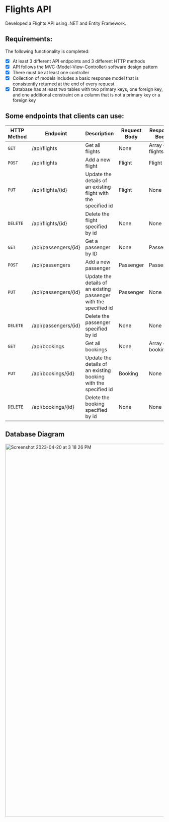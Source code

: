 # Flights API
Developed a Flights API using .NET and Entity Framework.

## Requirements:

The following functionality is completed:

- [x] At least 3 different API endpoints and 3 different HTTP methods
- [x] API follows the MVC (Model-View-Controller) software design pattern
- [x] There must be at least one controller
- [x] Collection of models includes a basic response model that is consistently returned at the end of every request
- [x] Database has at least two tables with two primary keys, one foreign key, and one additional constraint on a column that is not a primary key or a foreign key

## Some endpoints that clients can use:

| HTTP Method | Endpoint                   | Description                                                       | Request Body  | Response Body    |
|-------------|----------------------------|-------------------------------------------------------------------|---------------|------------------|
| `GET`       | /api/flights               | Get all flights                                                   | None          | Array of flights |
| `POST`      | /api/flights               | Add a new flight                                                  | Flight        | Flight           |
| `PUT`       | /api/flights/{id}          | Update the details of an existing flight with the specified id    | Flight        | None             |
| `DELETE`    | /api/flights/{id}          | Delete the flight specified by id                                 | None          | None             |
| `GET`       | /api/passengers/{id}       | Get a passenger by ID                                             | None          | Passenger        |
| `POST`      | /api/passengers            | Add a new passenger                                               | Passenger     | Passenger        |
| `PUT`       | /api/passengers/{id}       | Update the details of an existing passenger with the specified id | Passenger     | None             |
| `DELETE`    | /api/passengers/{id}       | Delete the passenger specified by id                              | None          | None             |
| `GET`       | /api/bookings              | Get all bookings                                                  | None          | Array of bookings|
| `PUT`       | /api/bookings/{id}         | Update the details of an existing booking with the specified id   | Booking       | None             |
| `DELETE`    | /api/bookings/{id}         | Delete the booking specified by id                                | None          | None             |

## Database Diagram 

<img width="1183" alt="Screenshot 2023-04-20 at 3 18 26 PM" src="https://user-images.githubusercontent.com/57969388/233465866-f9514e02-1358-448d-87ab-83559be50027.png">
